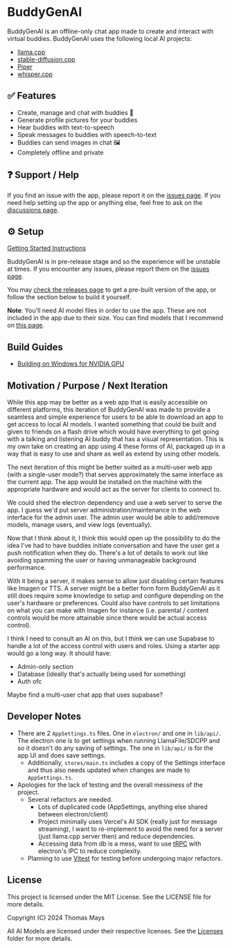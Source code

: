 # BuddyGenAI

BuddyGenAI is an offline-only chat app made to create and interact with virtual buddies. BuddyGenAI uses the following local AI projects:

- [llama.cpp](https://github.com/ggerganov/llama.cpp)
- [stable-diffusion.cpp](https://github.com/leejet/stable-diffusion.cpp)
- [Piper](https://github.com/rhasspy/piper)
- [whisper.cpp](https://github.com/ggerganov/whisper.cpp)

## ✅ Features

- Create, manage and chat with buddies 🤖
- Generate profile pictures for your buddies
- Hear buddies with text-to-speech
- Speak messages to buddies with speech-to-text
- Buddies can send images in chat 🖼️
- Completely offline and private

## ❓ Support / Help

If you find an issue with the app, please report it on the [issues page](https://github.com/parsehex/BuddyGenAI/issues). If you need help setting up the app or anything else, feel free to ask on the [discussions page](https://github.com/parsehex/BuddyGenAI/discussions).

## ⚙️ Setup

[Getting Started Instructions](https://github.com/parsehex/BuddyGenAI/blob/main/docs/getting-started.md)

BuddyGenAI is in pre-release stage and so the experience will be unstable at times. If you encounter any issues, please report them on the [issues page](https://github.com/parsehex/BuddyGenAI/issues).

You may [check the releases page](https://github.com/parsehex/BuddyGenAI/releases) to get a pre-built version of the app, or follow the section below to build it yourself.

**Note**: You'll need AI model files in order to use the app. These are not included in the app due to their size. You can find models that I recommend on [this page](https://github.com/parsehex/BuddyGenAI/blob/main/docs/getting-models.md).

## Build Guides

- [Building on Windows for NVIDIA GPU](https://github.com/parsehex/BuddyGenAI/blob/main/docs/building_windows_nvidia.md)

## Motivation / Purpose / Next Iteration

<!-- this won't be well-structured at first but i kinda keep forgetting why this app exists -->

While this app may be better as a web app that is easily accessible on different platforms, this iteration of BuddyGenAI was made to provide a seamless and simple experience for users to be able to download an app to get access to local AI models. I wanted something that could be built and given to friends on a flash drive which would have everything to get going with a talking and listening AI buddy that has a visual representation. This is my own take on creating an app using 4 these forms of AI, packaged up in a way that is easy to use and share as well as extend by using other models.

The next iteration of this might be better suited as a multi-user web app (with a single-user mode?) that serves approximately the same interface as the current app. The app would be installed on the machine with the appropriate hardware and would act as the server for clients to connect to.

We could shed the electron dependency and use a web server to serve the app. I guess we'd put server administration/maintenance in the web interface for the admin user. The admin user would be able to add/remove models, manage users, and view logs (eventually).

Now that I think about it, I think this would open up the possibility to do the idea I've had to have buddies initiate conversation and have the user get a push notification when they do. There's a lot of details to work out like avoiding spamming the user or having unmanageable background performance.

With it being a server, it makes sense to allow just disabling certain features like Imagen or TTS. A server might be a better form form BuddyGenAI as it still does require some knowledge to setup and configure depending on the user's hardware or preferences. Could also have controls to set limitations on what you can make with Imagen for instance (i.e. parental / content controls would be more attainable since there would be actual access control).

I think I need to consult an AI on this, but I think we can use Supabase to handle a lot of the access control with users and roles. Using a starter app would go a long way. It should have:

- Admin-only section
- Database (ideally that's actually being used for something)
- Auth ofc

Maybe find a multi-user chat app that uses supabase?

## Developer Notes

- There are 2 `AppSettings.ts` files. One in `electron/` and one in `lib/api/`. The electron one is to get settings when running LlamaFile/SDCPP and so it doesn't do any saving of settings. The one in `lib/api/` is for the app UI and does save settings.
  - Additionally, `stores/main.ts` includes a copy of the Settings interface and thus also needs updated when changes are made to `AppSettings.ts`.
- Apologies for the lack of testing and the overall messiness of the project.
  - Several refactors are needed.
    - Lots of duplicated code (AppSettings, anything else shared between electron/client)
    - Project minimally uses Vercel's AI SDK (really just for message streaming), I want to re-implement to avoid the need for a server (just llama.cpp server then) and reduce dependencies.
    - Accessing data from db is a mess, want to use [tRPC](https://trpc.io/) with electron's IPC to reduce complexity.
  - Planning to use [Vitest](https://vitest.dev/) for testing before undergoing major refactors.

## License

This project is licensed under the MIT License. See the LICENSE file for more details.

Copyright (C) 2024 Thomas Mays

All AI Models are licensed under their respective licenses. See the [Licenses](./licenses/) folder for more details.
